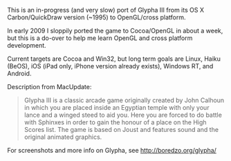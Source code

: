 This is an in-progress (and very slow) port of Glypha III from its OS X Carbon/QuickDraw version (~1995) to OpenGL/cross platform.

In early 2009 I sloppily ported the game to Cocoa/OpenGL in about a week, but this is a do-over to help me learn OpenGL and cross platform development.

Current targets are Cocoa and Win32, but long term goals are Linux, Haiku (BeOS), iOS (iPad only, iPhone version already exists), Windows RT, and Android.

Description from MacUpdate:

> Glypha III is a classic arcade game originally created by John Calhoun in which you are placed inside an Egyptian temple with only your lance and a winged steed to aid you. Here you are forced to do battle with Sphinxes in order to gain the honour of a place on the High Scores list. The game is based on Joust and features sound and the original animated graphics.

For screenshots and more info on Glypha, see http://boredzo.org/glypha/